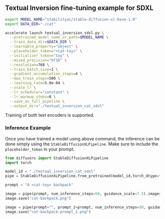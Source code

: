 ## Textual Inversion fine-tuning example for SDXL

```sh
export MODEL_NAME="stabilityai/stable-diffusion-xl-base-1.0"
export DATA_DIR="./cat"

accelerate launch textual_inversion_sdxl.py \
  --pretrained_model_name_or_path=$MODEL_NAME \
  --train_data_dir=$DATA_DIR \
  --learnable_property="object" \
  --placeholder_token="<cat-toy>" \
  --initializer_token="toy" \
  --mixed_precision="bf16" \
  --resolution=768 \
  --train_batch_size=1 \
  --gradient_accumulation_steps=4 \
  --max_train_steps=500 \
  --learning_rate=5.0e-04 \
  --scale_lr \
  --lr_scheduler="constant" \
  --lr_warmup_steps=0 \
  --save_as_full_pipeline \
  --output_dir="./textual_inversion_cat_sdxl"
```

Training of both text encoders is supported.

### Inference Example

Once you have trained a model using above command, the inference can be done simply using the `StableDiffusionXLPipeline`.
Make sure to include the `placeholder_token` in your prompt.

```python
from diffusers import StableDiffusionXLPipeline
import torch

model_id = "./textual_inversion_cat_sdxl"
pipe = StableDiffusionXLPipeline.from_pretrained(model_id,torch_dtype=torch.float16).to("cuda")

prompt = "A <cat-toy> backpack"

image = pipe(prompt, num_inference_steps=50, guidance_scale=7.5).images[0]
image.save("cat-backpack.png")

image = pipe(prompt="", prompt_2=prompt, num_inference_steps=50, guidance_scale=7.5).images[0]
image.save("cat-backpack-prompt_2.png")
```